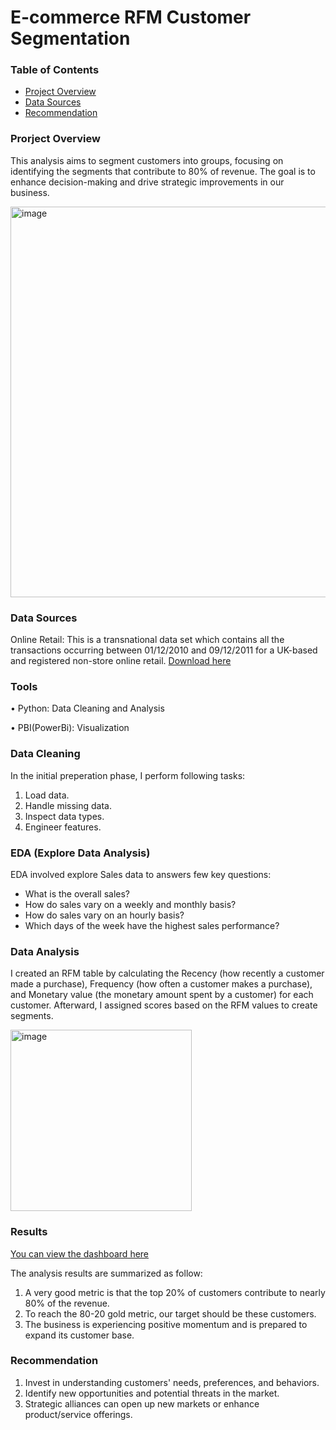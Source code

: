 # E-commerce RFM Customer Segmentation

### Table of Contents
- [Project Overview](#project-overview)
- [Data Sources](#data-sources)
- [Recommendation](#recommendation)
  
### Prorject Overview
This analysis aims to segment customers into groups, focusing on identifying the segments that contribute to 80% of revenue. The goal is to enhance decision-making and drive strategic improvements in our business.

<img width="625" alt="image" src="https://github.com/Huy24vt/Portfolio-Projects/assets/130732635/ad934769-34f0-4b58-a213-6750025c5463">

### Data Sources
Online Retail: This is a transnational data set which contains all the transactions occurring between 01/12/2010 and 09/12/2011 for a UK-based and registered non-store online retail. [Download here](https://archive.ics.uci.edu/dataset/352/online+retail)

### Tools
 • Python: Data Cleaning and Analysis
 
 • PBI(PowerBi): Visualization

 ### Data Cleaning
 In the initial preperation phase, I perform following tasks:
 1. Load data.
 2. Handle missing data.
 3. Inspect data types.
 4. Engineer features.

 ### EDA (Explore Data Analysis)
 EDA involved explore Sales data to answers few key questions:

 - What is the overall sales?
 - How do sales vary on a weekly and monthly basis?
 - How do sales vary on an hourly basis?
 - Which days of the week have the highest sales performance?

 ### Data Analysis
I created an RFM table by calculating the Recency (how recently a customer made a purchase), Frequency (how often a customer makes a purchase), and Monetary value (the monetary amount spent by a customer) for each customer. Afterward, I assigned scores based on the RFM values to create segments.

<img width="290" alt="image" src="https://github.com/Huy24vt/Portfolio-Projects/assets/130732635/73ca218f-6b47-4192-8369-a73a8ff46a94">

### Results
 [You can view the dashboard here](https://app.powerbi.com/view?r=eyJrIjoiYTI3ZjM1YTItZjlhOS00MzY3LWFkMzQtMzA2ZTIzNjYzNGQyIiwidCI6IjJmODVkYzc0LWI2YjQtNDU4NC1iZWVlLWNjZGE3MTQ0NDk3MCIsImMiOjZ9)
 
 The analysis results are summarized as follow:
 1. A very good metric is that the top 20% of customers contribute to nearly 80% of the revenue.
 2. To reach the 80-20 gold metric, our target should be these customers.
 3. The business is experiencing positive momentum and is prepared to expand its customer base.

 ### Recommendation
 1. Invest in understanding customers' needs, preferences, and behaviors.
 2. Identify new opportunities and potential threats in the market.
 3. Strategic alliances can open up new markets or enhance product/service offerings.

